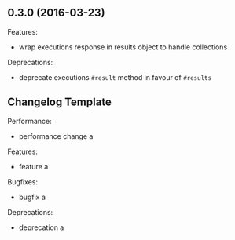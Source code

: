 ## 0.3.0 (2016-03-23)

Features:

  - wrap executions response in results object to handle collections

Deprecations:

  - deprecate executions `#result` method in favour of `#results`

## Changelog Template

Performance:

  - performance change a

Features:

  - feature a

Bugfixes:

  - bugfix a

Deprecations:

  - deprecation a
